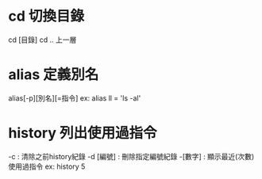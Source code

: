 # cd 切換目錄
cd [目錄]
cd .. 上一層

# alias 定義別名
alias[-p][別名][=指令]
ex: alias ll = 'ls -al'

# history 列出使用過指令
-c : 清除之前history紀錄
-d [編號] : 刪除指定編號紀錄
-[數字] : 顯示最近(次數)使用過指令
ex: history 5

# 
